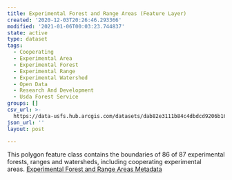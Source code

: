 ```yaml
---
title: Experimental Forest and Range Areas (Feature Layer)
created: '2020-12-03T20:26:46.293366'
modified: '2021-01-06T00:03:23.744837'
state: active
type: dataset
tags:
  - Cooperating
  - Experimental Area
  - Experimental Forest
  - Experimental Range
  - Experimental Watershed
  - Open Data
  - Research And Development
  - Usda Forest Service
groups: []
csv_url: >-
  https://data-usfs.hub.arcgis.com/datasets/dab82e3111b84c4dbdcd9206b1679ce9_1.csv?outSR=%7B%22latestWkid%22%3A4269%2C%22wkid%22%3A4269%7D
json_url: ''
layout: post

---
```

This polygon feature class contains the boundaries of 86 of 87 experimental forests, ranges and watersheds, including cooperating experimental areas. <a href='https://data.fs.usda.gov/geodata/edw/edw_resources/meta/S_USA.Experimental_Area_Boundaries.xml' target='_blank'>Experimental Forest and Range Areas Metadata</a>
